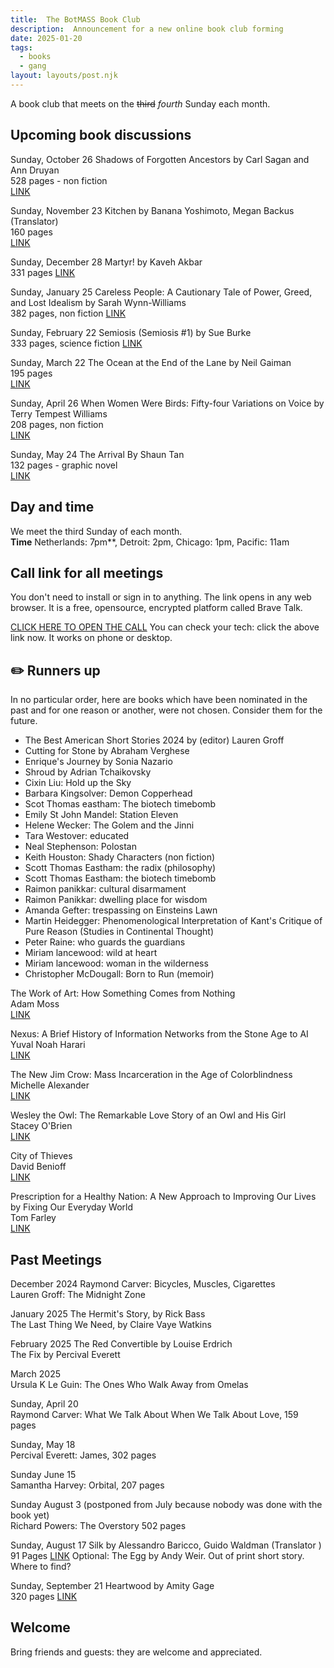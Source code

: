 ```yaml
---
title:  The BotMASS Book Club     
description:  Announcement for a new online book club forming  
date: 2025-01-20
tags:
  - books
  - gang 
layout: layouts/post.njk
---
```

A book club that meets on the ~~third~~ *fourth* Sunday each month.   
    
## Upcoming book discussions  
    
Sunday, October 26
Shadows of Forgotten Ancestors by Carl Sagan and Ann Druyan  
528 pages - non fiction  
[LINK](https://www.goodreads.com/book/show/61662.Shadows_of_Forgotten_Ancestors)  
  
Sunday, November 23
Kitchen by Banana Yoshimoto, Megan Backus  (Translator)  
160 pages   
[LINK](https://www.goodreads.com/book/show/50144.Kitchen)  
  
Sunday, December 28
Martyr!   by Kaveh Akbar    
331 pages
[LINK](https://www.goodreads.com/book/show/139400713-martyr)  
  
Sunday, January 25
Careless People: A Cautionary Tale of Power, Greed, and Lost Idealism   by Sarah Wynn-Williams    
382 pages, non fiction
[LINK](https://www.goodreads.com/book/show/223436601-careless-people)  
  
Sunday, February 22
Semiosis   (Semiosis #1)   by Sue Burke    
333 pages, science fiction 
[LINK]( https://www.goodreads.com/book/show/35018907-semiosis)  
  
Sunday, March 22
The Ocean at the End of the Lane by Neil Gaiman  
195 pages   
[LINK](https://www.goodreads.com/book/show/18505792-the-ocean-at-the-end-of-the-lane)  
  
Sunday, April 26
When Women Were Birds: Fifty-four Variations on Voice   by Terry Tempest Williams   
208 pages, non fiction   
[LINK](https://www.goodreads.com/book/show/13166601-when-women-were-birds )  
  
Sunday, May 24
The Arrival By Shaun Tan  
132 pages - graphic novel  
[LINK](https://www.goodreads.com/book/show/920607.The_Arrival)  
    
  

## Day and time   
We meet the third Sunday of each month.  
__Time__ Netherlands: 7pm**, Detroit: 2pm, Chicago: 1pm, Pacific: 11am
    

## Call link for all meetings #
You don't need to install or sign in to anything. The link opens in any web browser. It is a free, opensource, encrypted platform called Brave Talk.

[CLICK HERE TO OPEN THE CALL](https://pikl.us/nufgyh64)
You can check your tech: click the above link now. It works on phone or desktop.

  

## ✏️ Runners up
In no particular order, here are books which have been nominated in the past and for one reason or another, were not chosen.  Consider them for the future.    
* The Best American Short Stories 2024 by (editor) Lauren Groff  
* Cutting for Stone  by Abraham Verghese  
* Enrique's Journey   by Sonia Nazario    
* Shroud   by Adrian Tchaikovsky  
* Cixin Liu: Hold up the Sky
* Barbara Kingsolver: Demon Copperhead
* Scot Thomas eastham: The biotech timebomb
* Emily St John Mandel: Station Eleven
* Helene Wecker: The Golem and the Jinni
* Tara Westover: educated
* Neal Stephenson: Polostan
* Keith Houston: Shady Characters (non fiction)
* Scott Thomas Eastham: the radix (philosophy)
* Scott Thomas Eastham: the biotech timebomb
* Raimon panikkar: cultural disarmament
* Raimon Panikkar: dwelling place for wisdom
* Amanda Gefter: trespassing on Einsteins Lawn
* Martin Heidegger: Phenomenological Interpretation of Kant's Critique of Pure Reason (Studies in Continental Thought)
* Peter Raine: who guards the guardians
* Miriam lancewood: wild at heart
* Miriam lancewood: woman in the wilderness
* Christopher McDougall: Born to Run (memoir)
    
The Work of Art: How Something Comes from Nothing  
Adam Moss  
[LINK](https://www.goodreads.com/book/show/192723955-the-work-of-art )  

Nexus: A Brief History of Information Networks from the Stone Age to AI  
Yuval Noah Harari  
[LINK](https://www.goodreads.com/book/show/204927599-nexus)  
  
The New Jim Crow: Mass Incarceration in the Age of Colorblindness  
Michelle Alexander  
[LINK](https://www.goodreads.com/book/show/6792458-the-new-jim-crow)  
  
Wesley the Owl: The Remarkable Love Story of an Owl and His Girl  
Stacey O'Brien  
[LINK](https://www.goodreads.com/book/show/3001512-wesley-the-owl)  
  
City of Thieves  
David Benioff  
[LINK](https://www.goodreads.com/book/show/1971304.City_of_Thieves)  
  
  
Prescription for a Healthy Nation: A New Approach to Improving Our Lives by Fixing Our Everyday World  
Tom Farley  
[LINK](https://www.goodreads.com/book/show/1273282.Prescription_for_a_Healthy_Nation)  
  


## Past Meetings
December 2024
Raymond Carver: Bicycles, Muscles, Cigarettes    
Lauren Groff: The Midnight Zone  
  
January 2025
The Hermit's Story, by Rick Bass  
The Last Thing We Need, by Claire Vaye Watkins  
  
February 2025
The Red Convertible by Louise Erdrich  
The Fix by Percival Everett  

March 2025    
Ursula K Le Guin: The Ones Who Walk Away from Omelas  

Sunday, April 20   
Raymond Carver: What We Talk About When We Talk About Love,  159 pages
  
Sunday, May 18  
Percival Everett: James, 302 pages 
  
Sunday June 15  
Samantha Harvey: Orbital, 207 pages  

Sunday August 3 (postponed from July because nobody was done with the book yet)     
Richard Powers: The Overstory    502 pages  
  
Sunday, August 17
Silk by Alessandro Baricco, Guido Waldman (Translator )  
91 Pages
[LINK](https://www.goodreads.com/book/show/61264.Silk?ac=1)
Optional: The Egg by Andy Weir.  Out of print short story.  Where to find?      

Sunday, September 21
Heartwood by Amity Gage  
320 pages
[LINK](https://www.nytimes.com/2025/03/30/books/review/heartwood-amity-gaige.html)
  


## Welcome    
Bring friends and guests: they are welcome and appreciated.  
  
